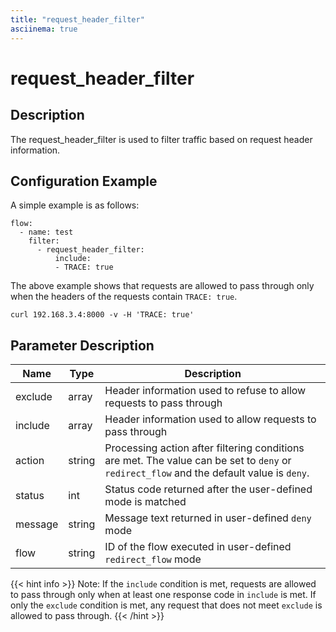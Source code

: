 ```yaml
---
title: "request_header_filter"
asciinema: true
---
```


# request_header_filter

## Description

The request_header_filter is used to filter traffic based on request header information.

## Configuration Example

A simple example is as follows:

```
flow:
  - name: test
    filter:
      - request_header_filter:
          include:
          - TRACE: true
```

The above example shows that requests are allowed to pass through only when the headers of the requests contain `TRACE: true`.

```
curl 192.168.3.4:8000 -v -H 'TRACE: true'
```

## Parameter Description

| Name    | Type   | Description                                                                                                                              |
| ------- | ------ | ---------------------------------------------------------------------------------------------------------------------------------------- |
| exclude | array  | Header information used to refuse to allow requests to pass through                                                                      |
| include | array  | Header information used to allow requests to pass through                                                                                |
| action  | string | Processing action after filtering conditions are met. The value can be set to `deny` or `redirect_flow` and the default value is `deny`. |
| status  | int    | Status code returned after the user-defined mode is matched                                                                              |
| message | string | Message text returned in user-defined `deny` mode                                                                                        |
| flow    | string | ID of the flow executed in user-defined `redirect_flow` mode                                                                             |

{{< hint info >}}
Note: If the `include` condition is met, requests are allowed to pass through only when at least one response code in `include` is met.
If only the `exclude` condition is met, any request that does not meet `exclude` is allowed to pass through.
{{< /hint >}}
